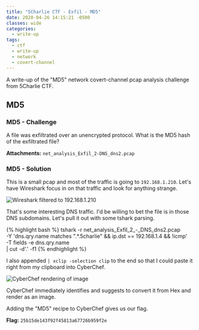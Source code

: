 ```yaml
---
title: "5Charlie CTF - Exfil - MD5"
date: 2020-04-26 14:15:21 -0500
classes: wide
categories:
  - write-up
tags:
  - ctf
  - write-up
  - network
  - covert-channel
---
```


A write-up of the "MD5" network covert-channel pcap analysis challenge from 5Charlie CTF.

## MD5

### MD5 - Challenge

A file was exfiltrated over an unencrypted protocol. What is the MD5 hash of the exfiltrated file?

**Attachments:** `net_analysis_Exfil_2-DNS_dns2.pcap`

### MD5 - Solution

This is a small pcap and most of the traffic is going to `192.168.1.210`.
Let's have Wireshark focus in on that traffic and look for anything strange.

![Wireshark filtered to 192.168.1.210](/assets/images/exfil_md5_dns.png)

That's some interesting DNS traffic. I'd be willing to bet the file is in those DNS subdomains. Let's pull it out with some tshark parsing.

{% highlight bash %}
tshark -r net_analysis_Exfil_2_-_DNS_dns2.pcap \
-Y 'dns.qry.name matches ".*\.5charlie" && ip.dst == 192.168.1.4 && !icmp' \
-T fields -e dns.qry.name \
| cut -d'.' -f1
{% endhighlight %}

I also appended `| xclip -selection clip` to the end so that I could paste it right from my clipboard into CyberChef.

![CyberChef rendering of image](/assets/images/exfil_md5_chef.png)

CyberChef immediately identifies and suggests to convert it from Hex and render as an image.

Adding the "MD5" recipe to CyberChef gives us our flag.

**Flag:** `25b15de143f92f45813a67726b959f2e`
